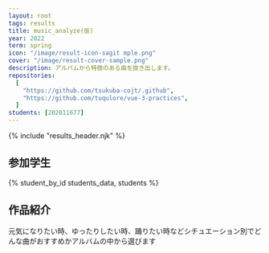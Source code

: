 ```yaml
---
layout: root
tags: results
title: music_analyze(仮)
year: 2022
term: spring
icon: "/image/result-icon-sagit mple.png"
cover: "/image/result-cover-sample.png"
description: アルバムから特徴のある曲を抜き出します。
repositories:
  [
    "https://github.com/tsukuba-cojt/.github",
    "https://github.com/tuqulore/vue-3-practices",
  ]
students: [202011677]
---
```


{% include "results_header.njk" %}

## 参加学生

{% student_by_id students_data, students %}

## 作品紹介

元気になりたい時、ゆったりしたい時、踊りたい時などシチュエーション別でどんな曲がおすすめかアルバムの中から選びます
